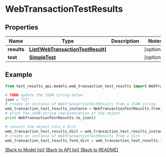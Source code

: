 # WebTransactionTestResults


## Properties
Name | Type | Description | Notes
------------ | ------------- | ------------- | -------------
**results** | [**List[WebTransactionTestResult]**](WebTransactionTestResult.md) |  | [optional] 
**test** | [**SimpleTest**](SimpleTest.md) |  | [optional] 

## Example

```python
from test_results_api.models.web_transaction_test_results import WebTransactionTestResults

# TODO update the JSON string below
json = "{}"
# create an instance of WebTransactionTestResults from a JSON string
web_transaction_test_results_instance = WebTransactionTestResults.from_json(json)
# print the JSON string representation of the object
print WebTransactionTestResults.to_json()

# convert the object into a dict
web_transaction_test_results_dict = web_transaction_test_results_instance.to_dict()
# create an instance of WebTransactionTestResults from a dict
web_transaction_test_results_form_dict = web_transaction_test_results.from_dict(web_transaction_test_results_dict)
```
[[Back to Model list]](../README.md#documentation-for-models) [[Back to API list]](../README.md#documentation-for-api-endpoints) [[Back to README]](../README.md)


